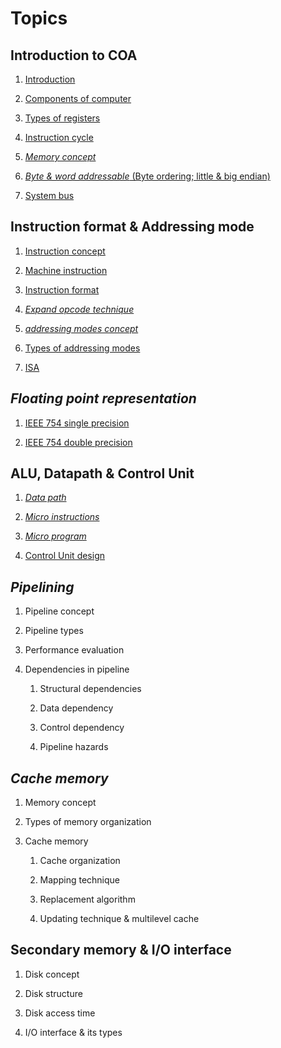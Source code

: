 # Topics

## Introduction to COA

1. [Introduction](README.md#introduction-to-coa)

2. [Components of computer](/Introduction%20to%20COA/Components%20of%20Computer/)

3. [Types of registers](Introduction%20to%20COA/Types%20of%20Registers.md)

4. [Instruction cycle](Introduction%20to%20COA/Instruction%20Cycle.md)

5. [*Memory concept*](Introduction%20to%20COA/Memory%20Concept.md)

6. [*Byte & word addressable* (Byte ordering; little & big endian)](Introduction%20to%20COA/Byte%20and%20Word.md)

7. [System bus](Introduction%20to%20COA/System%20Bus.md)

## Instruction format & Addressing mode

1. [Instruction concept](Instruction%20Format%20and%20Addressing%20Mode/Instruction%20Concept.md)

2. [Machine instruction](Instruction%20Format%20and%20Addressing%20Mode/Machine%20Instruction.md)

3. [Instruction format](Instruction%20Format%20and%20Addressing%20Mode/Instruction%20Format.md)

4. [*Expand opcode technique*](Instruction%20Format%20and%20Addressing%20Mode/Expand%20Opcode%20Technique.md)

5. [*addressing modes concept*](Instruction%20Format%20and%20Addressing%20Mode/Addressing%20Mode/Introduction.md)

6. [Types of addressing modes](Instruction%20Format%20and%20Addressing%20Mode/Addressing%20Mode/Types.md)

7. [ISA](Instruction%20Format%20and%20Addressing%20Mode/ISA.md)

## *Floating point representation*

1. [IEEE 754 single precision](Floating%20Point%20Representation/Float%20and%20Double.md#Single%20Precision)

2. [IEEE 754 double precision](Floating%20Point%20Representation/Float%20and%20Double.md#Double%20Precision)

## ALU, Datapath & Control Unit

1. [*Data path*](ALU%20Datapath%20and%20CU/ALU%20Data%20path/)

2. [*Micro instructions*](ALU%20Datapath%20and%20CU/Micro%20Instructions.md)

3. [*Micro program*](ALU%20Datapath%20and%20CU/Micro%20Programs.md)

4. [Control Unit design](ALU%20Datapath%20and%20CU/CU%20Design.md)

## *Pipelining*

1. Pipeline concept

2. Pipeline types

3. Performance evaluation

4. Dependencies in pipeline

    1. Structural dependencies

    2. Data dependency

    3. Control dependency

    4. Pipeline hazards

## *Cache memory*

1. Memory concept

2. Types of memory organization

3. Cache memory

    1. Cache organization

    2. Mapping technique

    3. Replacement algorithm

    4. Updating technique & multilevel cache

## Secondary memory & I/O interface

1. Disk concept

2. Disk structure

3. Disk access time

4. I/O interface & its types
